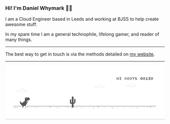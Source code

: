 ### Hi! I'm Daniel Whymark 👋🏻

I am a Cloud Engineer based in Leeds and working at BJSS to help create awesome stuff.

In my spare time I am a general technophile, lifelong gamer, and reader of many things.

---

The best way to get in touch is via the methods detailed on [my website](https://whymark.net/).

---

![Chrome Dino GIF](/dino.gif)
